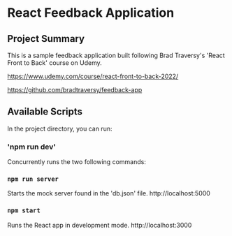 # React Feedback Application

## Project Summary

This is a sample feedback application built following Brad Traversy's 'React Front to Back' course on Udemy.

https://www.udemy.com/course/react-front-to-back-2022/

https://github.com/bradtraversy/feedback-app

## Available Scripts

In the project directory, you can run:

### 'npm run dev'

Concurrently runs the two following commands:

### `npm run server`

Starts the mock server found in the 'db.json' file.
http://localhost:5000

### `npm start`

Runs the React app in development mode.
http://localhost:3000


